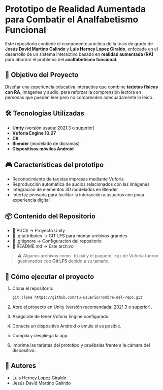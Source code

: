 # Prototipo de Realidad Aumentada para Combatir el Analfabetismo Funcional

Este repositorio contiene el componente práctico de la tesis de grado de **Jesús David Martino Galindo** y **Luis Herney Lopez Giraldo**, enfocada en el desarrollo de un sistema interactivo basado en **realidad aumentada (RA)** para abordar el problema del **analfabetismo funcional**.

## 🧠 Objetivo del Proyecto

Diseñar una experiencia educativa interactiva que combine **tarjetas físicas con RA**, imágenes y audio, para reforzar la comprensión lectora en personas que pueden leer pero no comprenden adecuadamente lo leído.

## 🛠️ Tecnologías Utilizadas

- **Unity** (versión usada: 2021.3 o superior)
- **Vuforia Engine 10.27**
- **C#**
- **Blender** (modelado de dioramas)
- **Dispositivos móviles Android**

## 🎮 Características del prototipo

- Reconocimiento de tarjetas impresas mediante Vuforia
- Reproducción automática de audios relacionados con las imágenes
- Integración de elementos 3D modelados en Blender
- Interfaz pensada para facilitar la interacción a usuarios con poca experiencia digital

## 📦 Contenido del Repositorio

- 📁 PGCI/ → Proyecto Unity
- 📄 .gitattributes → GIT LFS para montar archivos grandes
- 📄 .gitignore → Configuracion del repositorio
- 📄 README.md → Este archivo

> ⚠️ Algunos archivos como `.blend` y el paquete `.tgz` de Vuforia fueron gestionados con **Git LFS** debido a su tamaño.

## 🚀 Cómo ejecutar el proyecto

1. Clona el repositorio:
   ```bash
   git clone https://github.com/tu-usuario/nombre-del-repo.git

2. Abre el proyecto en Unity (versión recomendada: 2021.3 o superior).

3. Asegúrate de tener Vuforia Engine configurado.

4. Conecta un dispositivo Android o emula si es posible.

5. Compila y despliega la app.

6. Imprime las tarjetas del prototipo y pruébalas frente a la cámara del dispositivo.

## 👤 Autores

- Luis Herney Lopez Giraldo
- Jesús David Martino Galindo
